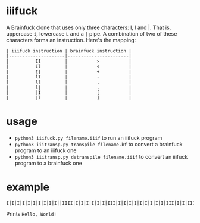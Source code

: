 # iiifuck
A Brainfuck clone that uses only three characters: I, l and |. That is, uppercase `i`, lowercase `L` and a `|` pipe. A combination of two of these characters forms an instruction. Here's the mapping:
```
| iiifuck instruction | brainfuck instruction |
|---------------------|-----------------------|
|          II         |           >           |
|          Il         |           <           |
|          I|         |           +           |
|          lI         |           -           |
|          ll         |           .           |
|          l|         |           ,           |
|          |I         |           [           |
|          |l         |           ]           |
```

# usage
  - `python3 iiifuck.py filename.iiif` to run an iiifuck program
  - `python3 iiitransp.py transpile filename.bf` to convert a brainfuck program to an iiifuck one
  - `python3 iiitransp.py detranspile filename.iiif` to convert an iiifuck program to a brainfuck one

# example

```
I|I|I|I|I|I|I|I|I|I||IIII|I|I|I|I|I|I|III|I|I|I|I|I|I|I|I|I|III|I|I|III|IlIlIlIllI|lIII|I|llIII|llI|I|I|I|I|I|I|llllI|I|I|llIII|I|llIlIlI|I|I|I|I|I|I|I|I|I|I|I|I|I|I|llIIllI|I|I|lllIlIlIlIlIlIlllIlIlIlIlIlIlIlIllIII|llIIll
```

Prints `Hello, World!`